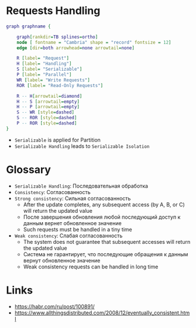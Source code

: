 # Requests Handling

```dot
graph graphname {

    graph[rankdir=TB splines=ortho]
    node [ fontname = "Cambria" shape = "record" fontsize = 12]
    edge [dir=both arrowhead=none arrowtail=none]

    R [label= "Request"]
    H [label= "Handling"]
    S [label= "Serializable"]
    P [label= "Parallel"]
    WR [label= "Write Requests"]
    ROR [label= "Read-Only Requests"]

    R -- H[arrowtail=diamond]
    H -- S [arrowtail=empty]
    H -- P [arrowtail=empty]
    S -- WR [style=dashed]
    S -- ROR [style=dashed]
    P -- ROR [style=dashed]
}
```

- `Serializable` is applied for Partition
- `Serializable Handling` leads to `Serializable Isolation`

# Glossary

- `Serializable Handling`: Последовательная обработка
- `Consistency`: Согласованность
- `Strong consistency`: Сильная согласованность
  - After the update completes, any subsequent access (by A, B, or C) will return the updated value
  - После завершения обновления любой последующий доступ к данным вернет обновленное значение
  - Such requests must be handled in a tiny time
- `Weak consistency`: Слабая согласованность
  - The system does not guarantee that subsequent accesses will return the updated value
  - Система не гарантирует, что последующие обращения к данным вернут обновленное значение
  - Weak consistency requests can be handled in long time

# Links

- https://habr.com/ru/post/100891/
- https://www.allthingsdistributed.com/2008/12/eventually_consistent.html
